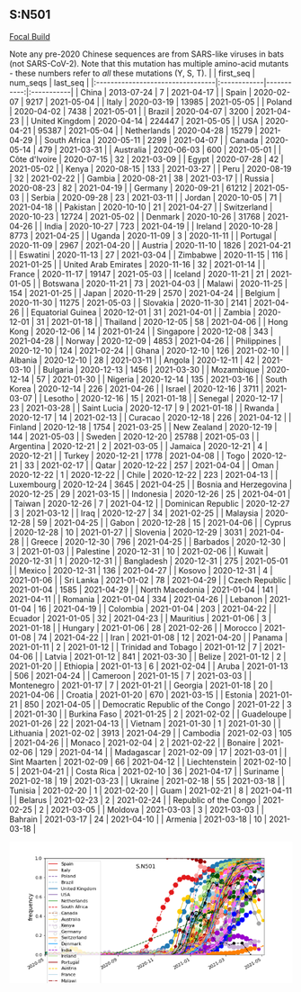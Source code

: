 

## S:N501
[Focal Build](https://nextstrain.org/groups/neherlab/ncov/S.N501)

Note any pre-2020 Chinese sequences are from SARS-like viruses in bats (not SARS-CoV-2).
Note that this mutation has multiple amino-acid mutants - these numbers refer to _all_ these mutations (Y, S, T).
|                                  | first_seq   |   num_seqs | last_seq   |
|:---------------------------------|:------------|-----------:|:-----------|
| China                            | 2013-07-24  |          7 | 2021-04-17 |
| Spain                            | 2020-02-07  |       9217 | 2021-05-04 |
| Italy                            | 2020-03-19  |      13985 | 2021-05-05 |
| Poland                           | 2020-04-02  |       7438 | 2021-05-01 |
| Brazil                           | 2020-04-07  |       3200 | 2021-04-23 |
| United Kingdom                   | 2020-04-14  |     224447 | 2021-05-05 |
| USA                              | 2020-04-21  |      95387 | 2021-05-04 |
| Netherlands                      | 2020-04-28  |      15279 | 2021-04-29 |
| South Africa                     | 2020-05-11  |       2299 | 2021-04-07 |
| Canada                           | 2020-05-14  |        479 | 2021-03-31 |
| Australia                        | 2020-06-03  |        600 | 2021-05-01 |
| Côte d'Ivoire                    | 2020-07-15  |         32 | 2021-03-09 |
| Egypt                            | 2020-07-28  |         42 | 2021-05-02 |
| Kenya                            | 2020-08-15  |        133 | 2021-03-27 |
| Peru                             | 2020-08-19  |         32 | 2021-02-22 |
| Gambia                           | 2020-08-21  |         38 | 2021-03-17 |
| Russia                           | 2020-08-23  |         82 | 2021-04-19 |
| Germany                          | 2020-09-21  |      61212 | 2021-05-03 |
| Serbia                           | 2020-09-28  |         23 | 2021-03-11 |
| Jordan                           | 2020-10-05  |         71 | 2021-04-18 |
| Pakistan                         | 2020-10-10  |         21 | 2021-04-27 |
| Switzerland                      | 2020-10-23  |      12724 | 2021-05-02 |
| Denmark                          | 2020-10-26  |      31768 | 2021-04-26 |
| India                            | 2020-10-27  |        723 | 2021-04-19 |
| Ireland                          | 2020-10-28  |       8773 | 2021-04-25 |
| Uganda                           | 2020-11-09  |          3 | 2020-11-11 |
| Portugal                         | 2020-11-09  |       2967 | 2021-04-20 |
| Austria                          | 2020-11-10  |       1826 | 2021-04-21 |
| Eswatini                         | 2020-11-13  |         27 | 2021-03-04 |
| Zimbabwe                         | 2020-11-15  |        116 | 2021-01-25 |
| United Arab Emirates             | 2020-11-16  |         32 | 2021-01-14 |
| France                           | 2020-11-17  |      19147 | 2021-05-03 |
| Iceland                          | 2020-11-21  |         21 | 2021-01-05 |
| Botswana                         | 2020-11-21  |         73 | 2021-04-03 |
| Malawi                           | 2020-11-25  |        154 | 2021-01-25 |
| Japan                            | 2020-11-29  |       2570 | 2021-04-24 |
| Belgium                          | 2020-11-30  |      11275 | 2021-05-03 |
| Slovakia                         | 2020-11-30  |       2141 | 2021-04-26 |
| Equatorial Guinea                | 2020-12-01  |         31 | 2021-04-01 |
| Zambia                           | 2020-12-01  |         31 | 2021-01-18 |
| Thailand                         | 2020-12-05  |         58 | 2021-04-06 |
| Hong Kong                        | 2020-12-06  |         14 | 2021-01-24 |
| Singapore                        | 2020-12-08  |        343 | 2021-04-28 |
| Norway                           | 2020-12-09  |       4853 | 2021-04-26 |
| Philippines                      | 2020-12-10  |        124 | 2021-02-24 |
| Ghana                            | 2020-12-10  |        126 | 2021-02-10 |
| Albania                          | 2020-12-10  |         28 | 2021-03-11 |
| Angola                           | 2020-12-11  |         42 | 2021-03-10 |
| Bulgaria                         | 2020-12-13  |       1456 | 2021-03-30 |
| Mozambique                       | 2020-12-14  |         57 | 2021-01-30 |
| Nigeria                          | 2020-12-14  |        135 | 2021-03-16 |
| South Korea                      | 2020-12-14  |        226 | 2021-04-26 |
| Israel                           | 2020-12-16  |       3711 | 2021-03-07 |
| Lesotho                          | 2020-12-16  |         15 | 2021-01-18 |
| Senegal                          | 2020-12-17  |         23 | 2021-03-28 |
| Saint Lucia                      | 2020-12-17  |          9 | 2021-01-18 |
| Rwanda                           | 2020-12-17  |         14 | 2021-02-13 |
| Curacao                          | 2020-12-18  |        226 | 2021-04-12 |
| Finland                          | 2020-12-18  |       1754 | 2021-03-25 |
| New Zealand                      | 2020-12-19  |        144 | 2021-05-03 |
| Sweden                           | 2020-12-20  |      25788 | 2021-05-03 |
| Argentina                        | 2020-12-21  |          2 | 2021-03-05 |
| Jamaica                          | 2020-12-21  |          4 | 2020-12-21 |
| Turkey                           | 2020-12-21  |       1778 | 2021-04-08 |
| Togo                             | 2020-12-21  |         33 | 2021-02-17 |
| Qatar                            | 2020-12-22  |        257 | 2021-04-04 |
| Oman                             | 2020-12-22  |          1 | 2020-12-22 |
| Chile                            | 2020-12-22  |        223 | 2021-04-13 |
| Luxembourg                       | 2020-12-24  |       3645 | 2021-04-25 |
| Bosnia and Herzegovina           | 2020-12-25  |         29 | 2021-03-15 |
| Indonesia                        | 2020-12-26  |         25 | 2021-04-01 |
| Taiwan                           | 2020-12-26  |          7 | 2021-04-12 |
| Dominican Republic               | 2020-12-27  |          3 | 2021-03-12 |
| Iraq                             | 2020-12-27  |         34 | 2021-02-25 |
| Malaysia                         | 2020-12-28  |         59 | 2021-04-25 |
| Gabon                            | 2020-12-28  |         15 | 2021-04-06 |
| Cyprus                           | 2020-12-28  |         10 | 2021-01-27 |
| Slovenia                         | 2020-12-29  |       3031 | 2021-04-28 |
| Greece                           | 2020-12-30  |        796 | 2021-04-25 |
| Barbados                         | 2020-12-30  |          3 | 2021-01-03 |
| Palestine                        | 2020-12-31  |         10 | 2021-02-06 |
| Kuwait                           | 2020-12-31  |          1 | 2020-12-31 |
| Bangladesh                       | 2020-12-31  |        275 | 2021-05-01 |
| Mexico                           | 2020-12-31  |        136 | 2021-04-27 |
| Kosovo                           | 2020-12-31  |          4 | 2021-01-06 |
| Sri Lanka                        | 2021-01-02  |         78 | 2021-04-29 |
| Czech Republic                   | 2021-01-04  |       1585 | 2021-04-29 |
| North Macedonia                  | 2021-01-04  |        141 | 2021-04-11 |
| Romania                          | 2021-01-04  |        334 | 2021-04-26 |
| Lebanon                          | 2021-01-04  |         16 | 2021-04-19 |
| Colombia                         | 2021-01-04  |        203 | 2021-04-22 |
| Ecuador                          | 2021-01-05  |         32 | 2021-04-23 |
| Mauritius                        | 2021-01-06  |          3 | 2021-01-18 |
| Hungary                          | 2021-01-06  |         28 | 2021-02-26 |
| Morocco                          | 2021-01-08  |         74 | 2021-04-22 |
| Iran                             | 2021-01-08  |         12 | 2021-04-20 |
| Panama                           | 2021-01-11  |          2 | 2021-01-12 |
| Trinidad and Tobago              | 2021-01-12  |          7 | 2021-04-06 |
| Latvia                           | 2021-01-12  |        841 | 2021-03-30 |
| Belize                           | 2021-01-12  |          2 | 2021-01-20 |
| Ethiopia                         | 2021-01-13  |          6 | 2021-02-04 |
| Aruba                            | 2021-01-13  |        506 | 2021-04-24 |
| Cameroon                         | 2021-01-15  |          7 | 2021-03-03 |
| Montenegro                       | 2021-01-17  |          7 | 2021-01-21 |
| Georgia                          | 2021-01-18  |         20 | 2021-04-06 |
| Croatia                          | 2021-01-20  |        670 | 2021-03-15 |
| Estonia                          | 2021-01-21  |        850 | 2021-04-05 |
| Democratic Republic of the Congo | 2021-01-22  |          3 | 2021-01-30 |
| Burkina Faso                     | 2021-01-25  |          2 | 2021-02-02 |
| Guadeloupe                       | 2021-01-26  |         22 | 2021-04-13 |
| Vietnam                          | 2021-01-30  |          1 | 2021-01-30 |
| Lithuania                        | 2021-02-02  |       3913 | 2021-04-29 |
| Cambodia                         | 2021-02-03  |        105 | 2021-04-26 |
| Monaco                           | 2021-02-04  |          2 | 2021-02-22 |
| Bonaire                          | 2021-02-06  |        129 | 2021-04-14 |
| Madagascar                       | 2021-02-09  |         17 | 2021-03-01 |
| Sint Maarten                     | 2021-02-09  |         66 | 2021-04-12 |
| Liechtenstein                    | 2021-02-10  |          5 | 2021-04-21 |
| Costa Rica                       | 2021-02-10  |         36 | 2021-04-17 |
| Suriname                         | 2021-02-18  |         19 | 2021-03-23 |
| Ukraine                          | 2021-02-18  |         55 | 2021-03-18 |
| Tunisia                          | 2021-02-20  |          1 | 2021-02-20 |
| Guam                             | 2021-02-21  |          8 | 2021-04-11 |
| Belarus                          | 2021-02-23  |          2 | 2021-02-24 |
| Republic of the Congo            | 2021-02-25  |          2 | 2021-03-05 |
| Moldova                          | 2021-03-03  |          3 | 2021-03-03 |
| Bahrain                          | 2021-03-17  |         24 | 2021-04-10 |
| Armenia                          | 2021-03-18  |         10 | 2021-03-18 |

![Overall trends S.N501](/overall_trends_figures/overall_trends_S.N501.png)